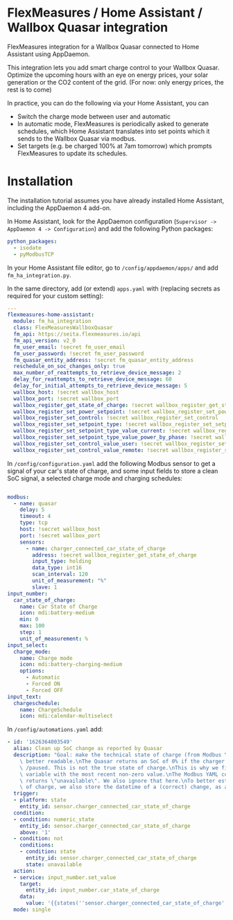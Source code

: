 # FlexMeasures / Home Assistant / Wallbox Quasar integration

FlexMeasures integration for a Wallbox Quasar connected to Home Assistant using AppDaemon.

This integration lets you add smart charge control to your Wallbox Quasar. Optimize the upcoming hours with an eye on energy prices, your solar generation or the CO2 content of the grid. (For now: only energy prices, the rest is to come)

In practice, you can do the following via your Home Assistant, you can 

- Switch the charge mode between user and automatic
- In automatic mode, FlexMeasures is periodically asked to generate schedules, which Home Assistant translates into set points which it sends to the Wallbox Quasar via modbus.
- Set targets (e.g. be charged 100% at 7am tomorrow) which prompts FlexMeasures to update its schedules.


# Installation

The installation tutorial assumes you have already installed Home Assistant, including the AppDaemon 4 add-on.

In Home Assistant, look for the AppDaemon configuration (`Supervisor -> AppDaemon 4 -> Configuration`) and add the following Python packages:

```yaml
python_packages:
  - isodate
  - pyModbusTCP
```

In your Home Assistant file editor, go to `/config/appdaemon/apps/` and add `fm_ha_integration.py`.

In the same directory, add (or extend) `apps.yaml` with (replacing secrets as required for your custom setting):

```yaml
---
flexmeasures-home-assistant:
  module: fm_ha_integration
  class: FlexMeasuresWallboxQuasar
  fm_api: https://seita.flexmeasures.io/api
  fm_api_version: v2_0
  fm_user_email: !secret fm_user_email
  fm_user_password: !secret fm_user_password
  fm_quasar_entity_address: !secret fm_quasar_entity_address
  reschedule_on_soc_changes_only: true
  max_number_of_reattempts_to_retrieve_device_message: 2
  delay_for_reattempts_to_retrieve_device_message: 60
  delay_for_initial_attempts_to_retrieve_device_message: 5
  wallbox_host: !secret wallbox_host
  wallbox_port: !secret wallbox_port
  wallbox_register_get_state_of_charge: !secret wallbox_register_get_state_of_charge
  wallbox_register_set_power_setpoint: !secret wallbox_register_set_power_setpoint
  wallbox_register_set_control: !secret wallbox_register_set_control
  wallbox_register_set_setpoint_type: !secret wallbox_register_set_setpoint_type
  wallbox_register_set_setpoint_type_value_current: !secret wallbox_register_set_setpoint_type_value_current
  wallbox_register_set_setpoint_type_value_power_by_phase: !secret wallbox_register_set_setpoint_type_value_power_by_phase
  wallbox_register_set_control_value_user: !secret wallbox_register_set_control_value_user
  wallbox_register_set_control_value_remote: !secret wallbox_register_set_control_value_remote
```

In `/config/configuration.yaml` add the following Modbus sensor to get a signal of your car's state of charge, and some input fields to store a clean SoC signal, a selected charge mode and charging schedules:

```yaml

modbus:
  - name: quasar
    delay: 5
    timeout: 4
    type: tcp
    host: !secret wallbox_host
    port: !secret wallbox_port
    sensors:
      - name: charger_connected_car_state_of_charge
        address: !secret wallbox_register_get_state_of_charge
        input_type: holding
        data_type: int16
        scan_interval: 120
        unit_of_measurement: "%"
        slave: 1
input_number:
  car_state_of_charge:
    name: Car State of Charge
    icon: mdi:battery-medium
    min: 0
    max: 100
    step: 1
    unit_of_measurement: %
input_select:
  charge_mode:
    name: Charge mode
    icon: mdi:battery-charging-medium
    options:
      - Automatic
      - Forced ON
      - Forced OFF
input_text:
  chargeschedule:
    name: ChargeSchedule
    icon: mdi:calendar-multiselect
```

In `/config/automations.yaml` add:

```yaml
- id: '1626364003549'
  alias: Clean up SoC change as reported by Quasar
  description: "Goal: make the technical state of charge (from Modbus YAML in configuration)\
    \ better readable.\nThe Quasar returns an SoC of 0% if the charger is not connected\
    \ /paused. This is not the true state of charge.\nThis is why we fill another (input)\
    \ variable with the most recent non-zero value.\nThe Modbus YAML code also frequently\
    \ returns \"unavailable\". We also ignore that here.\nTo better estimate the true state\
    \ of charge, we also store the datetime of a (correct) change, as another input number."
  trigger:
  - platform: state
    entity_id: sensor.charger_connected_car_state_of_charge
  condition:
  - condition: numeric_state
    entity_id: sensor.charger_connected_car_state_of_charge
    above: '1'
  - condition: not
    conditions:
    - condition: state
      entity_id: sensor.charger_connected_car_state_of_charge
      state: unavailable
  action:
  - service: input_number.set_value
    target:
      entity_id: input_number.car_state_of_charge
    data:
      value: '{{states(''sensor.charger_connected_car_state_of_charge'')}}'
  mode: single
```
